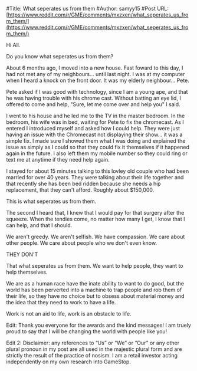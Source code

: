 #Title: What seperates us from them
#Author: samyy15
#Post URL: [https://www.reddit.com/r/GME/comments/mxzxen/what_seperates_us_from_them/](https://www.reddit.com/r/GME/comments/mxzxen/what_seperates_us_from_them/)


Hi All.

Do you know what seperates us from them?

About 6 months ago, I moved into a new house. Fast foward to this day, I had not met any of my neighbours... until last night. I was at my computer when I heard a knock on the front door. It was my elderly neighbour... Pete.

Pete asked if I was good with technology, since I am a young ape, and that he was having trouble with his chrome cast. Without batting an eye lid, I offered to come and help, "Sure, let me come over and help you" I said.

I went to his house and he led me to the TV in the master bedroom. In the bedroom, his wife was in bed, waiting for Pete to fix the chromecast. As I entered I introduced myself and asked how I could help. They were just having an issue with the Chromecast not displaying their show... it was a simple fix. I made sure I showed them what I was doing and explained the issue as simply as I could so that they could fix it themselves if it happened again in the future. I also left them my mobile number so they could ring or text me at anytime if they need help again.

I stayed for about 15 minutes talking to this lovley old couple who had been married for over 40 years. They were talking about their life together and that recently she has been bed ridden because she needs a hip replacement, that they can't afford. Roughly about $150,000.

This is what seperates us from them.

The second I heard that, I knew that I would pay for that surgery after the squeeze. When the tendies come, no matter how many I get, I know that I can help, and that I should.

We aren't greedy. We aren't selfish. We have compassion. We care about other people. We care about people who we don't even know.

THEY DON'T

That what seperates us from them. We want to help people, they want to help themselves.

We are as a human race have the inate ability to want to do good, but the world has been perverted into a machine to trap people and rob them of their life, so they have no choice but to obsess about material money and the idea that they need to work to have a life.

Work is not an aid to life, work is an obstacle to life.  

Edit: Thank you everyone for the awards and the kind messages! I am truely proud to say that I will be changing the world with people like you!

Edit 2: Disclaimer: any references to “Us” or “We” or  “Our” or any other plural pronoun in my post are all used in the majestic plural form and are strictly the result of the practice of nosism. I am a retail investor acting independently on my own research into GameStop.